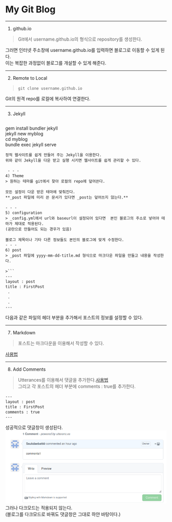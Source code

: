 My Git Blog
========================================
----------------------------------------------------------
1)  github.io
 >Git에서 username.github.io의 형식으로 repository를 생성한다.   

그러면 인터넷 주소창에 username.github.io를 입력하면 블로그로 이동할 수 있게 된다.   
이는 복잡한 과정없이 블로그를 개설할 수 있게 해준다.

- - -
2)  Remote to Local
> ```git clone username.github.io```  

Git의 원격 repo를 로컬에 복사하여 연결한다.

- - -
3) Jekyll   
>```
gem install bundler jekyll   
jekyll new myblog   
cd myblog   
bundle exec jekyll serve
```
정적 웹사이트를 쉽게 만들어 주는 Jekyll을 이용한다.   
위와 같이 Jekyll을 다운 받고 실행 시키면 웹사이트를 쉽게 관리할 수 있다.

 - - -
4) Theme
> 원하는 테마를 git에서 찾아 로컬의 repo에 덮어쓴다. 
 
모든 설정이 다운 받은 테마에 맞춰진다.  
**_post 파일에 미리 쓴 문서가 있다면 _post는 덮어쓰지 않는다.**

- - -
5) configuration
> _config.yml에서 url와 baseurl이 설정되어 있다면  본인 블로그의 주소로 넣어야 테마가 제대로 적용된다.  
(공란으로 만들어도 되는 경우가 있음)

블로그 제목이나 기타 다른 정보들도 본인의 블로그에 맞게 수정한다.
- - -
6) post
> _post 파일에 yyyy-mm-dd-title.md 형식으로 마크다운 파일을 만들고 내용을 작성한다.  

>```
---
layout : post
title : FirstPost
 .
 .
 .
---
```
다음과 같은 파일의 헤더 부분을 추가해서 포스트의 정보를 설정할 수 있다.

- - -
7) Markdown
> 포스트는 마크다운을 이용해서 작성할 수 있다.  

[사용법](https://gist.github.com/ihoneymon/652be052a0727ad59601)

- - -
8) Add Comments
> Utterances를 이용해서 댓글을 추가한다.[사용법](https://velog.io/@outstandingboy/Github-%EB%B8%94%EB%A1%9C%EA%B7%B8%EC%97%90-%EB%8C%93%EA%B8%80-%EA%B8%B0%EB%8A%A5-%EC%B6%94%EA%B0%80%ED%95%98%EA%B8%B0-ft.-Utterances)  
그리고 각 포스트의 헤더 부분에 comments : true를 추가한다.
```
---
layout : post
title : FirstPost
comments : true
---
```

성공적으로 댓글창이 생성된다.  
![댓글창](/comments.png)  
그러나 다크모드는 적용되지 않는다.  
(블로그를 다크모드로 바꿔도 댓글창은 그대로 하얀 바탕이다.)

